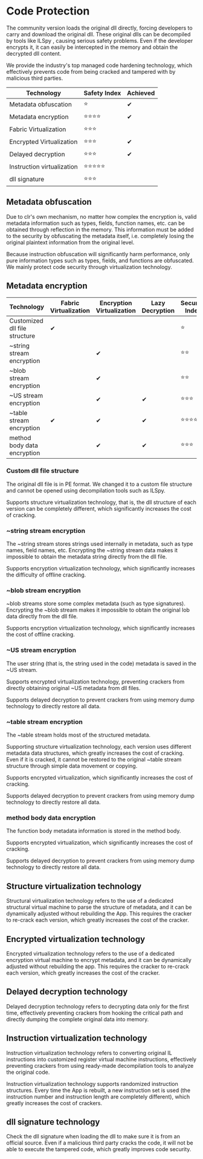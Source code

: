 # Code Protection

The community version loads the original dll directly, forcing developers to carry and download the original dll. These original dlls can be decompiled by tools like ILSpy
, causing serious safety problems. Even if the developer encrypts it, it can easily be intercepted in the memory and obtain the decrypted dll content.

We provide the industry's top managed code hardening technology, which effectively prevents code from being cracked and tampered with by malicious third parties.


|Technology|Safety Index|Achieved|
|-|-|-|
|Metadata obfuscation|:star:|✔|
|Metadata encryption|:star::star::star::star:|✔|
|Fabric Virtualization|:star::star::star:||
|Encrypted Virtualization|:star::star::star:|✔|
|Delayed decryption|:star::star::star:|✔|
|Instruction virtualization|:star::star::star::star::star:||
|dll signature|:star::star::star:||

## Metadata obfuscation

Due to clr's own mechanism, no matter how complex the encryption is, valid metadata information such as types, fields, function names, etc. can be obtained through reflection in the memory.
This information must be added to the security by obfuscating the metadata itself, i.e. completely losing the original plaintext information from the original level.

Because instruction obfuscation will significantly harm performance, only pure information types such as types, fields, and functions are obfuscated. We mainly protect code security through virtualization technology.

## Metadata encryption

|Technology|Fabric Virtualization|Encryption Virtualization|Lazy Decryption|Security Index|
|-|-|-|-|-|
|Customized dll file structure|✔|||:star:|
|~string stream encryption||✔||:star::star:|
|~blob stream encryption||✔||:star::star:|
|~US stream encryption||✔|✔|:star::star::star:|
|~table stream encryption|✔|✔|✔|:star::star::star::star:|
|method body data encryption||✔|✔|:star::star::star:|


### Custom dll file structure

The original dll file is in PE format. We changed it to a custom file structure and cannot be opened using decompilation tools such as ILSpy.

Supports structure virtualization technology, that is, the dll structure of each version can be completely different, which significantly increases the cost of cracking.

### ~string stream encryption

The ~string stream stores strings used internally in metadata, such as type names, field names, etc. Encrypting the ~string stream data makes it impossible to obtain the metadata string directly from the dll file.

Supports encryption virtualization technology, which significantly increases the difficulty of offline cracking.

### ~blob stream encryption

~blob streams store some complex metadata (such as type signatures). Encrypting the ~blob stream makes it impossible to obtain the original lob data directly from the dll file.

Supports encryption virtualization technology, which significantly increases the cost of offline cracking.

### ~US stream encryption

The user string (that is, the string used in the code) metadata is saved in the ~US stream.

Supports encrypted virtualization technology, preventing crackers from directly obtaining original ~US metadata from dll files.

Supports delayed decryption to prevent crackers from using memory dump technology to directly restore all data.

### ~table stream encryption

The ~table stream holds most of the structured metadata.

Supporting structure virtualization technology, each version uses different metadata data structures, which greatly increases the cost of cracking. Even if it is cracked, it cannot be restored to the original ~table stream structure through simple data movement or copying.

Supports encrypted virtualization, which significantly increases the cost of cracking.

Supports delayed decryption to prevent crackers from using memory dump technology to directly restore all data.


### method body data encryption

The function body metadata information is stored in the method body.

Supports encrypted virtualization, which significantly increases the cost of cracking.

Supports delayed decryption to prevent crackers from using memory dump technology to directly restore all data.

## Structure virtualization technology

Structural virtualization technology refers to the use of a dedicated structural virtual machine to parse the structure of metadata, and it can be dynamically adjusted without rebuilding the App. This requires the cracker to re-crack each version, which greatly increases the cost of the cracker.

## Encrypted virtualization technology

Encrypted virtualization technology refers to the use of a dedicated encryption virtual machine to encrypt metadata, and it can be dynamically adjusted without rebuilding the app. This requires the cracker to re-crack each version, which greatly increases the cost of the cracker.

## Delayed decryption technology

Delayed decryption technology refers to decrypting data only for the first time, effectively preventing crackers from hooking the critical path and directly dumping the complete original data into memory.

## Instruction virtualization technology

Instruction virtualization technology refers to converting original IL instructions into customized register virtual machine instructions, effectively preventing crackers from using ready-made decompilation tools to analyze the original code.

Instruction virtualization technology supports randomized instruction structures. Every time the App is rebuilt, a new instruction set is used (the instruction number and instruction length are completely different), which greatly increases the cost of crackers.

## dll signature technology

Check the dll signature when loading the dll to make sure it is from an official source. Even if a malicious third party cracks the code, it will not be able to execute the tampered code, which greatly improves code security.
